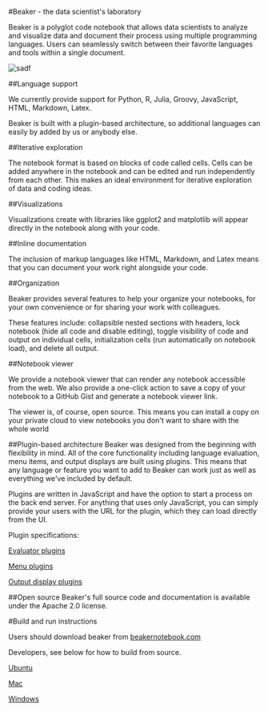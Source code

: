 <!--
    Copyright 2014 TWO SIGMA INVESTMENTS, LLC

    Licensed under the Apache License, Version 2.0 (the "License");
    you may not use this file except in compliance with the License.
    You may obtain a copy of the License at

           http://www.apache.org/licenses/LICENSE-2.0

    Unless required by applicable law or agreed to in writing, software
    distributed under the License is distributed on an "AS IS" BASIS,
    WITHOUT WARRANTIES OR CONDITIONS OF ANY KIND, either express or implied.
    See the License for the specific language governing permissions and
    limitations under the License.
-->
 


#Beaker - the data scientist's laboratory

Beaker is a polyglot code notebook that allows data scientists to analyze and visualize data and document their process using multiple programming languages. Users can seamlessly switch between their favorite languages and tools within a single document.

![sadf](http://twosigma.github.io/beaker-notebook/images/bk1.png)

##Language support

We currently provide support for Python, R, Julia, Groovy, JavaScript, HTML, Markdown, Latex.

Beaker is built with a plugin-based architecture, so additional languages can easily by added by us or anybody else.

##Iterative exploration

The notebook format is based on blocks of code called cells. Cells can be added anywhere in the notebook and can be edited and run independently from each other. This makes an ideal environment for iterative exploration of data and coding ideas.

##Visualizations

Visualizations create with libraries like ggplot2 and matplotlib will appear directly in the notebook along with your code.

##Inline documentation

The inclusion of markup languages like HTML, Markdown, and Latex means that you can document your work right alongside your code.

##Organization

Beaker provides several features to help your organize your notebooks, for your own convenience or for sharing your work with colleagues.

These features include: collapsible nested sections with headers, lock notebook (hide all code and disable editing), toggle visibility of code and output on individual cells, initialization cells (run automatically on notebook load), and delete all output.

##Notebook viewer

We provide a notebook viewer that can render any notebook accessible from the web. We also provide a one-click action to save a copy of your notebook to a GitHub Gist and generate a notebook viewer link.

The viewer is, of course, open source. This means you can install a copy on your private cloud to view notebooks you don't want to share with the whole world

##Plugin-based architecture
Beaker was designed from the beginning with flexibility in mind. All of the core functionality including language evaluation, menu items, and output displays are built using plugins. This means that any language or feature you want to add to Beaker can work just as well as everything we've included by default.

Plugins are written in JavaScript and have the option to start a process on the back end server. For anything that uses only JavaScript, you can simply provide your users with the URL for the plugin, which they can load directly from the UI.

Plugin specifications:

[Evaluator plugins](https://github.com/twosigma/beaker-notebook/wiki/Eval-plugin-spec)

[Menu plugins](https://github.com/twosigma/beaker-notebook/wiki/Menu-plugin-spec)

[Output display plugins](https://github.com/twosigma/beaker-notebook/wiki/OutputDisplay-spec)

##Open source
Beaker's full source code and documentation is available under the Apache 2.0 license.

 
#Build and run instructions

Users should download beaker from [beakernotebook.com](http://beakernotebook.com)

Developers, see below for how to build from source.

[Ubuntu](https://github.com/twosigma/beaker-notebook/wiki/Ubuntu-build-and-run)

[Mac](https://github.com/twosigma/beaker-notebook/wiki/Mac-build-and-run)

[Windows](https://github.com/twosigma/beaker-notebook/wiki/Windows-build-and-run)
